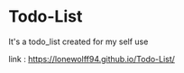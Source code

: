 # Todo-List
It's a todo_list created for my self use

link : https://lonewolff94.github.io/Todo-List/
